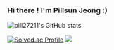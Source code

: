 ### Hi there ! I'm Pillsun Jeong :)


![pill27211's GitHub stats](https://github-readme-stats.vercel.app/api?username=pill27211&show_icons=true&theme=tokyonight)

[![Solved.ac Profile](http://mazassumnida.wtf/api/v2/generate_badge?boj=pill27211)](https://solved.ac/pill27211/)
<img src="https://img.shields.io/badge/C++-00599C?style=for-the-badge&logo=C++&logoColor=white">
